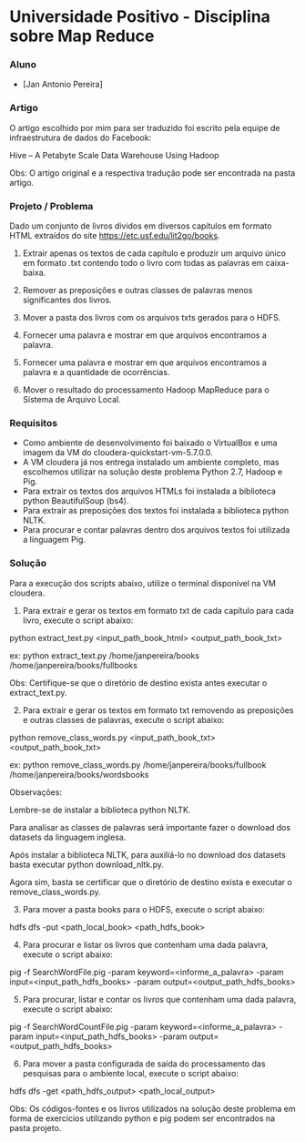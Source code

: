 # Universidade Positivo - Disciplina sobre Map Reduce

### Aluno

  - [Jan Antonio Pereira]

### Artigo

O artigo escolhido por mim para ser traduzido foi escrito pela equipe de infraestrutura de dados do Facebook:

Hive – A Petabyte Scale Data Warehouse Using Hadoop

Obs: O artigo original e a respectiva tradução pode ser encontrada na pasta artigo.


### Projeto / Problema

Dado um conjunto de livros dividos em diversos capítulos em formato HTML extraídos do site https://etc.usf.edu/lit2go/books.


1) Extrair apenas os textos de cada capítulo e produzir um arquivo único em formato .txt contendo todo o livro com todas as palavras em caixa-baixa.

2) Remover as preposições e outras classes de palavras menos significantes dos livros.

3) Mover a pasta dos livros com os arquivos txts gerados para o HDFS. 

4) Fornecer uma palavra e mostrar em que arquivos encontramos a palavra.

5) Fornecer uma palavra e mostrar em que arquivos encontramos a palavra e a quantidade de ocorrências.

6) Mover o resultado do processamento Hadoop MapReduce para o Sistema de Arquivo Local. 


### Requisitos

  - Como ambiente de desenvolvimento foi baixado o VirtualBox e uma imagem da VM do cloudera-quickstart-vm-5.7.0.0.
  - A VM cloudera já nos entrega instalado um ambiente completo, mas escolhemos utilizar na solução deste problema Python 2.7, Hadoop e Pig.
  - Para extrair os textos dos arquivos HTMLs foi instalada a biblioteca python BeautifulSoup (bs4).
  - Para extrair as preposições dos textos foi instalada a biblioteca python NLTK.
  - Para procurar e contar palavras dentro dos arquivos textos foi utilizada a linguagem Pig.
  
  
### Solução

Para a execução dos scripts abaixo, utilize o terminal disponível na VM cloudera.


1) Para extrair e gerar os textos em formato txt de cada capítulo para cada livro, execute o script abaixo:

python extract_text.py <input_path_book_html> <output_path_book_txt>

ex:  python extract_text.py /home/janpereira/books /home/janpereira/books/fullbooks

Obs: Certifique-se que o diretório de destino exista antes executar o extract_text.py. 


2) Para extrair e gerar os textos em formato txt removendo as preposições e outras classes de palavras, execute o script abaixo:

python remove_class_words.py <input_path_book_txt> <output_path_book_txt>

ex: python remove_class_words.py /home/janpereira/books/fullbook /home/janpereira/books/wordsbooks

Observações:

Lembre-se de instalar a biblioteca python NLTK.

Para analisar as classes de palavras será importante fazer o download dos datasets da linguagem inglesa.

Após instalar a biblioteca NLTK, para auxiliá-lo no download dos datasets basta executar python download_nltk.py.

Agora sim, basta se certificar que o diretório de destino exista e executar o remove_class_words.py.


3) Para mover a pasta books para o HDFS, execute o script abaixo:

hdfs dfs -put <path_local_book> <path_hdfs_book>


4) Para procurar e listar os livros que contenham uma dada palavra, execute o script abaixo:

pig -f SearchWordFile.pig -param keyword=<informe_a_palavra> -param input=<input_path_hdfs_books> -param output=<output_path_hdfs_books>


5) Para procurar, listar e contar os livros que contenham uma dada palavra, execute o script abaixo:

pig -f SearchWordCountFile.pig -param keyword=<informe_a_palavra> -param input=<input_path_hdfs_books> -param output=<output_path_hdfs_books>


6) Para mover a pasta configurada de saída do processamento das pesquisas para o ambiente local, execute o script abaixo:

hdfs dfs -get <path_hdfs_output> <path_local_output>


Obs: Os códigos-fontes e os livros utilizados na solução deste problema em forma de exercícios utilizando python e pig podem ser encontrados na pasta projeto.
